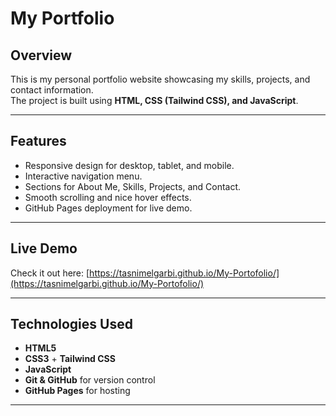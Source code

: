 # My Portfolio

## Overview
This is my personal portfolio website showcasing my skills, projects, and contact information.  
The project is built using **HTML, CSS (Tailwind CSS), and JavaScript**.

---

## Features
- Responsive design for desktop, tablet, and mobile.  
- Interactive navigation menu.  
- Sections for About Me, Skills, Projects, and Contact.  
- Smooth scrolling and nice hover effects.  
- GitHub Pages deployment for live demo.

---

## Live Demo
Check it out here: [https://tasnimelgarbi.github.io/My-Portofolio/](https://tasnimelgarbi.github.io/My-Portofolio/)

---

## Technologies Used
- **HTML5**  
- **CSS3** + **Tailwind CSS**  
- **JavaScript**  
- **Git & GitHub** for version control  
- **GitHub Pages** for hosting

---

